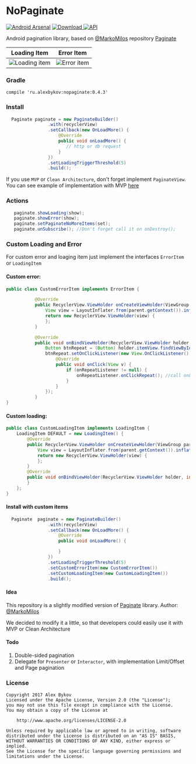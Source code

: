 # NoPaginate
[![Android Arsenal](https://img.shields.io/badge/Android%20Arsenal-NoPaginate-blue.svg?style=flat)](https://android-arsenal.com/details/1/6300)
 [ ![Download](https://api.bintray.com/packages/nonews/maven/nopaginate/images/download.svg) ](https://bintray.com/nonews/maven/nopaginate/_latestVersion)
 [![API](https://img.shields.io/badge/API-15%2B-blue.svg?style=flat)](https://android-arsenal.com/api?level=null)

Android pagination library, based on [@MarkoMilos](https://github.com/MarkoMilos) repository [Paginate](https://github.com/MarkoMilos/Paginate)




Loading Item           |  Error Item
:-------------------------:|:-------------------------:
![](https://github.com/NoNews/NoPaginate/blob/master/art/loading.jpg "Loading item")  | ![](https://github.com/NoNews/NoPaginate/blob/master/art/error.jpg "Error item")



### Gradle

```
compile 'ru.alexbykov:nopaginate:0.4.3'
```

### Install
```java
  Paginate paginate = new PaginateBuilder()
                .with(recyclerView)
                .setCallback(new OnLoadMore() {
                    @Override
                    public void onLoadMore() {
                       // http or db request
                    }
                })
                .setLoadingTriggerThreshold(5)
                .build();
```



If you use ```MVP``` or ```Clean Architecture```, don't forget implement ```PaginateView```.
You can see example of implementation with MVP [here](https://github.com/NoNews/NoPaginate/tree/master/sample/src/main/java/ru/alexbykov/pagination)

### Actions
```java
   paginate.showLoading(show);
   paginate.showError(show);
   paginate.setPaginateNoMoreItems(set);
   paginate.unSubscribe(); //Don't forget call it on onDestroy();
```

### Custom Loading and Error
For custom error and loaging item just implement the interfaces ```ErrorItem``` or ```LoadingItem```

#### Custom error:
```java
public class CustomErrorItem implements ErrorItem {

           @Override
           public RecyclerView.ViewHolder onCreateViewHolder(ViewGroup parent, int viewType) {
               View view = LayoutInflater.from(parent.getContext()).inflate(R.layout.item_error, parent, false);
               return new RecyclerView.ViewHolder(view) {
               };
           }

           @Override
           public void onBindViewHolder(RecyclerView.ViewHolder holder, int position, final OnRepeatListener onRepeatListener) {
               Button btnRepeat = (Button) holder.itemView.findViewById(R.id.btnRepeat);
               btnRepeat.setOnClickListener(new View.OnClickListener() {
                   @Override
                   public void onClick(View v) {
                       if (onRepeatListener != null) {
                           onRepeatListener.onClickRepeat(); //call onLoadMore
                       }
                   }
               });
           }
}
```


#### Custom loading:
```java
public class CustomLoadingItem implements LoadingItem {
    LoadingItem DEFAULT = new LoadingItem() {
        @Override
        public RecyclerView.ViewHolder onCreateViewHolder(ViewGroup parent, int viewType) {
            View view = LayoutInflater.from(parent.getContext()).inflate(R.layout.item_loading, parent, false);
            return new RecyclerView.ViewHolder(view) {
            };
        }
        @Override
        public void onBindViewHolder(RecyclerView.ViewHolder holder, int position) {
        }
    };
}
```

#### Install with custom items

```java
  Paginate  paginate = new PaginateBuilder()
                .with(recyclerView)
                .setCallback(new OnLoadMore() {
                    @Override
                    public void onLoadMore() {

                    }
                })
                .setLoadingTriggerThreshold(5)
                .setCustomErrorItem(new CustomErrorItem())
                .setCustomLoadingItem(new CustomLoadingItem())
                .build();

```


#### Idea
This repository is a slightly modified version of [Paginate](https://github.com/MarkoMilos/Paginate) library.
Author: [@MarkoMilos](https://github.com/MarkoMilos)

We decided to modify it a little, so that developers could easily use it with MVP or Clean Architecture


#### Todo
1. Double-sided pagination
2. Delegate for ```Presenter``` or ```Interactor```, with implementation Limit/Offset and Page pagination

### License
```
Copyright 2017 Alex Bykov
Licensed under the Apache License, Version 2.0 (the "License");
you may not use this file except in compliance with the License.
You may obtain a copy of the License at

    http://www.apache.org/licenses/LICENSE-2.0

Unless required by applicable law or agreed to in writing, software
distributed under the License is distributed on an "AS IS" BASIS,
WITHOUT WARRANTIES OR CONDITIONS OF ANY KIND, either express or implied.
See the License for the specific language governing permissions and
limitations under the License.
```
